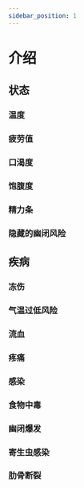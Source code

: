```yaml
---
sidebar_position: 1
---
```


# 介绍

## 状态

### 温度

### 疲劳值

### 口渴度

### 饱腹度

### 精力条

### 隐藏的幽闭风险

## 疾病

### 冻伤

### 气温过低风险

### 流血

### 疼痛

### 感染

### 食物中毒

### 幽闭爆发

### 寄生虫感染

### 肋骨断裂


